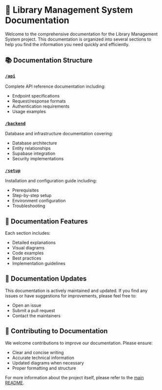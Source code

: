 # 📑 Library Management System Documentation

Welcome to the comprehensive documentation for the Library Management System project. This documentation is organized into several sections to help you find the information you need quickly and efficiently.

## 📚 Documentation Structure

### [`/api`](./api/README.md)

Complete API reference documentation including:

- Endpoint specifications
- Request/response formats
- Authentication requirements
- Usage examples

### [`/backend`](./backend/README.md)

Database and infrastructure documentation covering:

- Database architecture
- Entity relationships
- Supabase integration
- Security implementations

### [`/setup`](./setup/README.md)

Installation and configuration guide including:

- Prerequisites
- Step-by-step setup
- Environment configuration
- Troubleshooting

## 📖 Documentation Features

Each section includes:

- Detailed explanations
- Visual diagrams
- Code examples
- Best practices
- Implementation guidelines

## 🔄 Documentation Updates

This documentation is actively maintained and updated. If you find any issues or have suggestions for improvements, please feel free to:

- Open an issue
- Submit a pull request
- Contact the maintainers

## 🤝 Contributing to Documentation

We welcome contributions to improve our documentation. Please ensure:

- Clear and concise writing
- Accurate technical information
- Updated diagrams when necessary
- Proper formatting and structure

For more information about the project itself, please refer to the [main README](../README.md).

